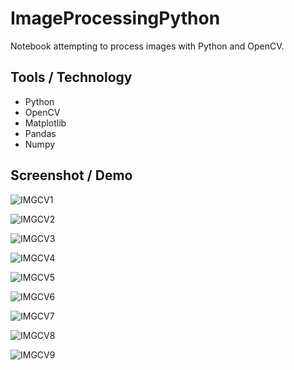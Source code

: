 # ImageProcessingPython

Notebook attempting to process images with Python and OpenCV.

## Tools / Technology

- Python
- OpenCV
- Matplotlib
- Pandas
- Numpy

## Screenshot / Demo
  
![IMGCV1](https://github.com/GerardRosario/ImageProcessingPython/assets/55461102/8ada4957-8c49-4c6c-9b5a-f76a6814c947)
  
![IMGCV2](https://github.com/GerardRosario/ImageProcessingPython/assets/55461102/28162cff-4ce3-4c06-b9ae-d5e5c93fa9da)

![IMGCV3](https://github.com/GerardRosario/ImageProcessingPython/assets/55461102/667a76ee-b1f7-47f0-992a-ece7f666a5c9)

![IMGCV4](https://github.com/GerardRosario/ImageProcessingPython/assets/55461102/99a4a4c4-6217-43a6-98eb-64c889433573)

![IMGCV5](https://github.com/GerardRosario/ImageProcessingPython/assets/55461102/14f7ff6c-dfa2-4acc-89e2-cfb2988a66b6)

![IMGCV6](https://github.com/GerardRosario/ImageProcessingPython/assets/55461102/b4761f15-e72d-47cd-b9b3-17fb97df0137)

![IMGCV7](https://github.com/GerardRosario/ImageProcessingPython/assets/55461102/d296d417-7022-4297-a18c-37a41efcd7a4)

![IMGCV8](https://github.com/GerardRosario/ImageProcessingPython/assets/55461102/eaeaa283-426b-48a6-a728-a5fed8fd9317)

![IMGCV9](https://github.com/GerardRosario/ImageProcessingPython/assets/55461102/f25cb40f-1fb8-4276-9386-cf16febd38bc)
